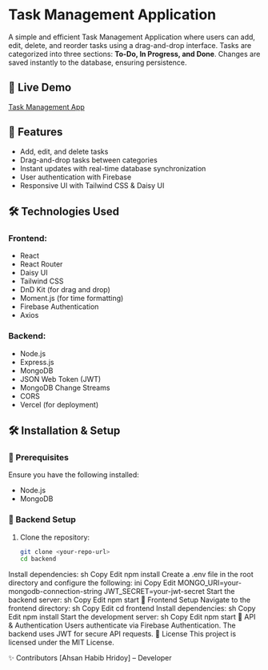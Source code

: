 # Task Management Application

A simple and efficient Task Management Application where users can add, edit, delete, and reorder tasks using a drag-and-drop interface. Tasks are categorized into three sections: **To-Do, In Progress, and Done**. Changes are saved instantly to the database, ensuring persistence.

## 🚀 Live Demo  
[Task Management App](https://task-management-d2b41.web.app/)  

## 📜 Features  
- Add, edit, and delete tasks  
- Drag-and-drop tasks between categories  
- Instant updates with real-time database synchronization  
- User authentication with Firebase  
- Responsive UI with Tailwind CSS & Daisy UI  

## 🛠 Technologies Used  

### Frontend:  
- React  
- React Router  
- Daisy UI  
- Tailwind CSS  
- DnD Kit (for drag and drop)  
- Moment.js (for time formatting)  
- Firebase Authentication  
- Axios  

### Backend:  
- Node.js  
- Express.js  
- MongoDB  
- JSON Web Token (JWT)  
- MongoDB Change Streams  
- CORS  
- Vercel (for deployment)  

## 🛠 Installation & Setup  

### 🔹 Prerequisites  
Ensure you have the following installed:  
- Node.js  
- MongoDB  

### 🔹 Backend Setup  
1. Clone the repository:  
   ```sh
   git clone <your-repo-url>
   cd backend
Install dependencies:
sh
Copy
Edit
npm install
Create a .env file in the root directory and configure the following:
ini
Copy
Edit
MONGO_URI=your-mongodb-connection-string
JWT_SECRET=your-jwt-secret
Start the backend server:
sh
Copy
Edit
npm start
🔹 Frontend Setup
Navigate to the frontend directory:
sh
Copy
Edit
cd frontend
Install dependencies:
sh
Copy
Edit
npm install
Start the development server:
sh
Copy
Edit
npm start
📌 API & Authentication
Users authenticate via Firebase Authentication.
The backend uses JWT for secure API requests.
📜 License
This project is licensed under the MIT License.

✨ Contributors
[Ahsan Habib Hridoy] – Developer